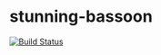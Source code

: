 # stunning-bassoon

[![Build Status](https://travis-ci.org/Hekaton/stunning-bassoon.svg?branch=master)](https://travis-ci.org/Hekaton/stunning-bassoon)
